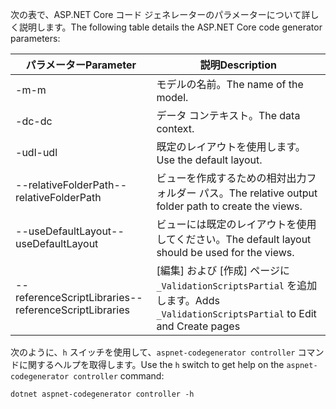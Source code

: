 <span data-ttu-id="47623-101">次の表で、ASP.NET Core コード ジェネレーターのパラメーターについて詳しく説明します。</span><span class="sxs-lookup"><span data-stu-id="47623-101">The following table details the ASP.NET Core code generator parameters:</span></span>

| <span data-ttu-id="47623-102">パラメーター</span><span class="sxs-lookup"><span data-stu-id="47623-102">Parameter</span></span>               | <span data-ttu-id="47623-103">説明</span><span class="sxs-lookup"><span data-stu-id="47623-103">Description</span></span>|
| ----------------- | ------------ |
| <span data-ttu-id="47623-104">-m</span><span class="sxs-lookup"><span data-stu-id="47623-104">-m</span></span>  | <span data-ttu-id="47623-105">モデルの名前。</span><span class="sxs-lookup"><span data-stu-id="47623-105">The name of the model.</span></span> |
| <span data-ttu-id="47623-106">-dc</span><span class="sxs-lookup"><span data-stu-id="47623-106">-dc</span></span>  | <span data-ttu-id="47623-107">データ コンテキスト。</span><span class="sxs-lookup"><span data-stu-id="47623-107">The data context.</span></span> |
| <span data-ttu-id="47623-108">-udl</span><span class="sxs-lookup"><span data-stu-id="47623-108">-udl</span></span> | <span data-ttu-id="47623-109">既定のレイアウトを使用します。</span><span class="sxs-lookup"><span data-stu-id="47623-109">Use the default layout.</span></span> |
| <span data-ttu-id="47623-110">--relativeFolderPath</span><span class="sxs-lookup"><span data-stu-id="47623-110">--relativeFolderPath</span></span> | <span data-ttu-id="47623-111">ビューを作成するための相対出力フォルダー パス。</span><span class="sxs-lookup"><span data-stu-id="47623-111">The relative output folder path to create the views.</span></span> |
| <span data-ttu-id="47623-112">--useDefaultLayout</span><span class="sxs-lookup"><span data-stu-id="47623-112">--useDefaultLayout</span></span> | <span data-ttu-id="47623-113">ビューには既定のレイアウトを使用してください。</span><span class="sxs-lookup"><span data-stu-id="47623-113">The default layout should be used for the views.</span></span> |
| <span data-ttu-id="47623-114">--referenceScriptLibraries</span><span class="sxs-lookup"><span data-stu-id="47623-114">--referenceScriptLibraries</span></span> | <span data-ttu-id="47623-115">[編集] および [作成] ページに `_ValidationScriptsPartial` を追加します。</span><span class="sxs-lookup"><span data-stu-id="47623-115">Adds `_ValidationScriptsPartial` to Edit and Create pages</span></span> |

<span data-ttu-id="47623-116">次のように、`h` スイッチを使用して、`aspnet-codegenerator controller` コマンドに関するヘルプを取得します。</span><span class="sxs-lookup"><span data-stu-id="47623-116">Use the `h` switch to get help on the `aspnet-codegenerator controller` command:</span></span>

```console
dotnet aspnet-codegenerator controller -h
```